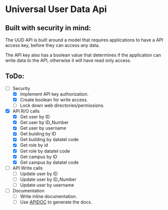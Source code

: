 # Universal User Data Api

## Built with security in mind:

The UUD API is built around a model that requires applications to have a API access key, before they can access any data.

The API key also has a boolean value that determines if the application can write data to the API, otherwise it will have read only access.

## ToDo:

- [ ] Security
  - [X] Implement API key authorization.
  - [X] Create boolean for write access.
  - [ ] Lock down web directories/permissions.
- [X] API R/O calls
  - [X] Get user by ID
  - [X] Get user by ID_Number
  - [X] Get user by username
  - [X] Get buiding by ID
  - [X] Get building by datatel code
  - [X] Get role by id
  - [X] Get role by datatel code
  - [X] Get campus by ID
  - [X] Get campus by datatel code
- [ ] API Write calls
  - [ ] Update user by ID
  - [ ] Update user by ID_Number
  - [ ] Update user by username
- [ ] Documentation
  - [ ] Write inline documentation.
  - [ ] Use [APIDOC](http://apidocjs.com/) to generate the docs.